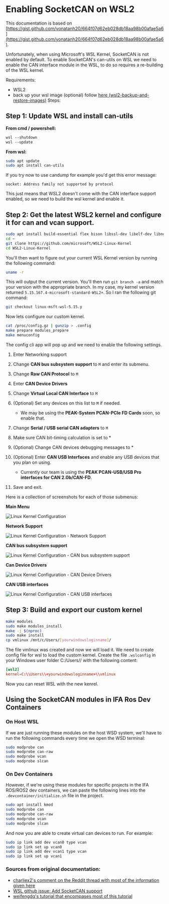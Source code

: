 # Enabling SocketCAN on WSL2

This documentation is based on [https://gist.github.com/yonatanh20/664f07d62eb028db18aa98b00afae5a6](https://gist.github.com/yonatanh20/664f07d62eb028db18aa98b00afae5a6).

Unfortunately, when using Microsoft's WSL Kernel, SocketCAN is not enabled by default. To enable SocketCAN's can-utils on WSL we need to enable the CAN interface module in the WSL, to do so requires a re-building of the WSL kernel.  

Requirements:
* WSL2
* back up your wsl image (optional) follow [here (wsl2-backup-and-restore-images)](https://www.virtualizationhowto.com/2021/01/wsl2-backup-and-restore-images-using-import-and-export/)
Steps:

## Step 1: Update WSL and install can-utils

**From cmd / powershell:**
```ps
wsl --shutdown
wsl --update
```

**From wsl:**
```bash
sudo apt update
sudo apt install can-utils
```

If you try now to use candump for example you'd get this error message:

`socket: Address family not supported by protocol`

This just means that WSL2 doesn't come with the CAN interface support enabled, so we need to build the wsl kernel and enable it.

## Step 2: Get the latest WSL2 kernel and configure it for can and vcan support. 

```bash
sudo apt install build-essential flex bison libssl-dev libelf-dev libncurses-dev bc
cd ~
git clone https://github.com/microsoft/WSL2-Linux-Kernel
cd WSL2-Linux-Kernel
```

You'll then want to figure out your current WSL Kernel version by running the following command:

```bash
uname -r
``` 
This will output the current version. You'll then run `git branch -a` and match your version with the appropriate branch. In my case, my kernel version returned `5.15.167.4-microsoft-standard-WSL2+`. So I ran the following git command:

```bash
git checkout linux-msft-wsl-5.15.y
```

Now lets configure our custom kernel.

```bash
cat /proc/config.gz | gunzip > .config
make prepare modules_prepare
make menuconfig 
```
The config cli app will pop up and we need to enable the following settings.

1. Enter Networking support
2. Change **CAN bus subsystem support** to `M` and enter its submenu.
3. Change **Raw CAN Protocol** to `M`
4. Enter **CAN Device Drivers**
5. Change **Virtual Local CAN Interface** to `M`
6. (Optional) Set any devices on this list to `M` if needed.
    - We may be using the **PEAK-System PCAN-PCIe FD Cards** soon, so enable that.
7. Change **Serial / USB serial CAN adapters** to `M` 
8. Make sure CAN bit-timing calculation is set to *
9. (Optional) Change CAN devices debugging messages to *
10. (Optional) Enter **CAN USB Interfaces** and enable any USB devices that you plan on using.
    - Currently our team is using the **PEAK PCAN-USB/USB Pro interfaces for CAN 2.0b/CAN-FD**.

11. Save and exit.

Here is a collection of screenshots for each of those submenus:

**Main Menu**

![Linux Kernel Configuration](https://github.com/innovation-for-automation/wsl-can-socket-instructions/blob/main/Kernel-Config-1.png?raw=true)

**Network Support**

![Linux Kernel Configuration - Network Support](https://github.com/innovation-for-automation/wsl-can-socket-instructions/blob/main/Kernel-Config-2.png?raw=true)

**CAN bus subsystem support**

![Linux Kernel Configuration - CAN bus subsystem support](https://github.com/innovation-for-automation/wsl-can-socket-instructions/blob/main/Kernel-Config-3.png?raw=true)

**Can Device Drivers**

![Linux Kernel Configuration - CAN Device Drivers](https://github.com/innovation-for-automation/wsl-can-socket-instructions/blob/main/Kernel-Config-4.png?raw=true)

**CAN USB interfaces**

![Linux Kernel Configuration - CAN USB interfaces](https://github.com/innovation-for-automation/wsl-can-socket-instructions/blob/main/Kernel-Config-5.png?raw=true)


## Step 3: Build and export our custom kernel

```bash
make modules
sudo make modules_install
make -j $(nproc)
sudo make install
cp vmlinux /mnt/c/Users/[yourwindowsloginname]/
```

The file vmlinux was created and now we will load it. 
We need to create config file for wsl to load the custom kernel.
Create the file `.wslconfig` in your Windows user folder C:/Users/<yourwindowsloginname>/ with the following content:

```conf
[wsl2]
kernel=C:\\Users\\<yourwindowsloginname>\\vmlinux
```
Now you can reset WSL with the new kenrel.

## Using the SocketCAN modules in IFA Ros Dev Containers

### On Host WSL

If we are just running these modules on the host WSD system, we'll have to run the following commands every time we open the WSD terminal:

```bash
sudo modprobe can
sudo modprobe can-raw
sudo modprobe vcan
sudo modprobe slcan
```

### On Dev Containers

However, if we're using these modules for specific projects in the IFA ROS/ROS2 dev containers, we can paste the following lines into the `.devcontainer/initialize.sh` file in the project.

```bash
sudo apt install kmod
sudo modprobe can
sudo modprobe can-raw
sudo modprobe vcan
sudo modprobe slcan
```

And now you are able to create virtual can devices to run. For example:

```bash
sudo ip link add dev vcan0 type vcan
sudo ip link set up vcan0
sudo ip link add dev vcan1 type vcan
sudo ip link set up vcan1
```

### Sources from original documentation:

* [charliex2's comment on the Reddit thread with most of the information given here](https://www.reddit.com/r/CarHacking/comments/ot3gjf/socketcancanutils_on_windows/)
* [WSL github issue: Add SocketCAN support](https://github.com/microsoft/WSL/issues/5533)
* [weifengdq's tutorial that encompases most of this tutorial](https://chowdera.com/2022/01/202201082236197554.html)